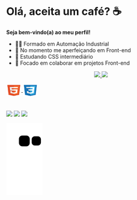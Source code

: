 #  Olá, aceita um café? ☕ 
**Seja bem-vindo(a) ao meu perfil!**

- 👨‍💻 Formado em Automação Industrial
- 🔭 No momento me aperfeiçando em Front-end
- 🌱 Estudando CSS intermediário
- 🧩 Focado em colaborar em projetos Front-end

<div align="center">
  <a href="https://github.com/MarlonUdi">
  <img height="145em" src="https://github-readme-stats.vercel.app/api?username=MarlonUdi&show_icons=true&theme=dracula&include_all_commits=true&count_private=true"/>
  <img height="145em" src="https://github-readme-stats.vercel.app/api/top-langs/?username=MarlonUdi&layout=compact&langs_count=7&theme=dracula"/>
 </div>
  
  <div style="display: inline"><br>
  <img align="center" alt="Marlon-HTML" height="30" width="40" alt=" Logo HTML" src="https://raw.githubusercontent.com/devicons/devicon/master/icons/html5/html5-original.svg">
  <img align="center" alt="Marlon-CSS" height="30" width="40" alt=" Logo CSS"src="https://raw.githubusercontent.com/devicons/devicon/master/icons/css3/css3-original.svg">
  <src="https://media.discordapp.net/attachments/639956127056134178/890373478988013628/Publicacoes_Instagram_1_1.png?width=676&height=676">
</div>
    <div> 
      
  #
  <div style="display: inline">
  <a href = "mailto:marl100santos@hotmail.com"><img src="https://img.shields.io/badge/-hotmail-%23333?style=for-the-badge&logo=hotmail&logoColor=white" target="_blank"></a>      
  <a href="https://instagram.com/marlon_udi" target="_blank" target="_blank"><img src="https://img.shields.io/badge/-Instagram-%23E4405F?style=for-the-badge&logo=instagram&logoColor=white" target="_blank"></a>
  <a href="https://www.linkedin.com/in/marlon-borges-dos-santos-939256116
" target="_blank"><img src="https://img.shields.io/badge/-LinkedIn-%230077B5?style=for-the-badge&logo=linkedin&logoColor=white" target="_blank"></a> 
     
  ![Snake animation](https://github.com/rafaballerini/rafaballerini/blob/output/github-contribution-grid-snake.svg)
 
</div>
